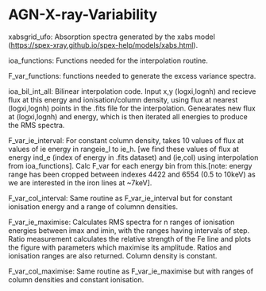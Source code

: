 # AGN-X-ray-Variability

xabsgrid_ufo: Absorption spectra generated by the xabs model (https://spex-xray.github.io/spex-help/models/xabs.html).

ioa_functions: Functions needed for the interpolation routine.

F_var_functions: functions needed to generate the excess variance spectra.

ioa_bil_int_all: Bilinear interpolation code. Input x,y (logxi,lognh) and recieve flux at this energy and ionisation/column density, using flux at nearest (logxi,lognh) points in the .fits file for the interpolation. Genearates new flux at (logxi,lognh) and energy, which is then iterated all energies to produce the RMS spectra.

F_var_ie_interval: For constant column density, takes 10 values of flux at values of ie energy in rangeie_l to ie_h. [we find these values of flux at energy ind_e (index of energy in .fits dataset) and (ie,col) using interpolation from ioa_functions]. Calc F_var for each energy bin from this.[note: energy range has been cropped between indexes 4422 and 6554 (0.5 to 10keV) as we are interested in the iron lines at ~7keV].

F_var_col_interval: Same routine as F_var_ie_interval but for constant ionisation energy and a range of columnn densities.

F_var_ie_maximise: Calculates RMS spectra for n ranges of ionisation energies between imax and imin, with the ranges having intervals of step. Ratio measurement calculates the relative strength of the Fe line and plots the figure with parameters which maximise its amplitude. Ratios and ionisation ranges are also returned. Column density is constant.

F_var_col_maximise: Same routine as F_var_ie_maximise but with ranges of column densities and constant ionisation. 
